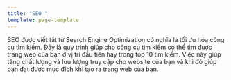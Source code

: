 ```yaml
---
title: "SEO "
template: page-template
---
```



SEO được viết tắt từ Search Engine Optimization có nghĩa là tối ưu hóa công cụ tìm kiếm. Đây là quy trình giúp cho công cụ tìm kiếm có thể tìm được trang web của bạn ở vị trí đầu tiên hay trong top 10 tìm kiếm. Việc này giúp tăng chất lượng và lưu lượng truy cập cho website của bạn và khi đó giúp bạn đạt được mục đích khi tạo ra trang web của bạn.